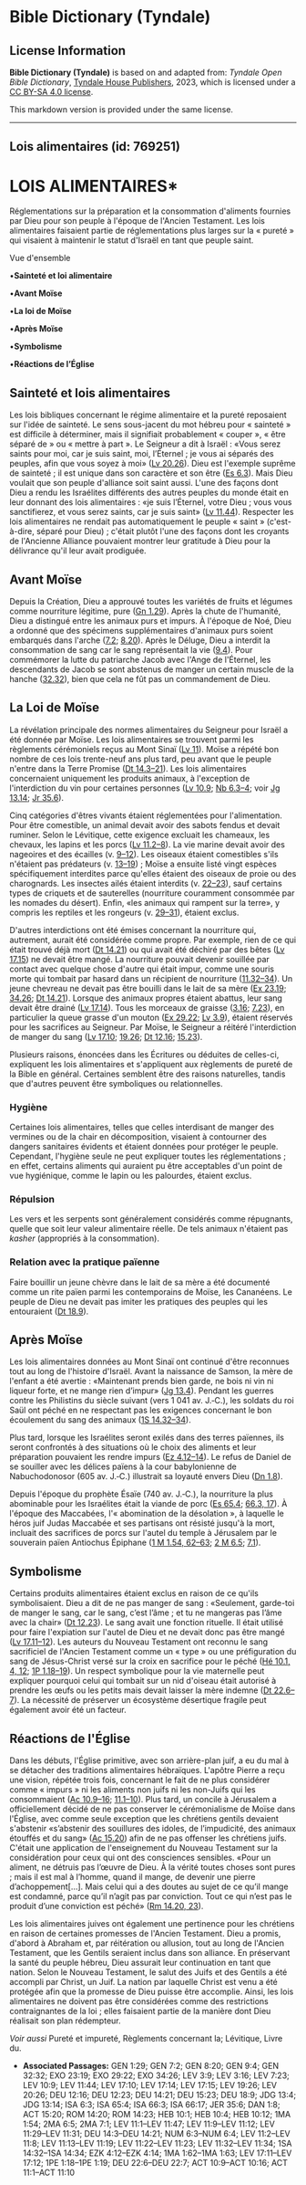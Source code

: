 # Bible Dictionary (Tyndale)

## License Information

**Bible Dictionary (Tyndale)** is based on and adapted from: _Tyndale Open Bible Dictionary_, [Tyndale House Publishers](https://tyndaleopenresources.com/), 2023, which is licensed under a [CC BY-SA 4.0 license](https://creativecommons.org/licenses/by-sa/4.0/legalcode.en).

This markdown version is provided under the same license.



--------------------------------

## Lois alimentaires (id: 769251)

LOIS ALIMENTAIRES\*
===================

Réglementations sur la préparation et la consommation d'aliments fournies par Dieu pour son peuple à l'époque de l'Ancien Testament. Les lois alimentaires faisaient partie de réglementations plus larges sur la « pureté » qui visaient à maintenir le statut d'Israël en tant que peuple saint.

Vue d'ensemble

•**Sainteté et loi alimentaire**

•**Avant Moïse**

•**La loi de Moïse**

•**Après Moïse**

•**Symbolisme**

•**Réactions de l’Église**

Sainteté et lois alimentaires
-----------------------------

Les lois bibliques concernant le régime alimentaire et la pureté reposaient sur l'idée de sainteté. Le sens sous\-jacent du mot hébreu pour « sainteté » est difficile à déterminer, mais il signifiait probablement « couper », « être séparé de » ou « mettre à part ». Le Seigneur a dit à Israël : «Vous serez saints pour moi, car je suis saint, moi, l’Éternel ; je vous ai séparés des peuples, afin que vous soyez à moi» ([Lv 20\.26](https://ref.ly/Lev20:26)). Dieu est l'exemple suprême de sainteté ; il est unique dans son caractère et son être ([Es 6\.3](https://ref.ly/Isa6:3)). Mais Dieu voulait que son peuple d'alliance soit saint aussi. L'une des façons dont Dieu a rendu les Israélites différents des autres peuples du monde était en leur donnant des lois alimentaires : «je suis l’Éternel, votre Dieu ; vous vous sanctifierez, et vous serez saints, car je suis saint» ([Lv 11\.44](https://ref.ly/Lev11:44)). Respecter les lois alimentaires ne rendait pas automatiquement le peuple « saint » (c'est\-à\-dire, séparé pour Dieu) ; c'était plutôt l'une des façons dont les croyants de l'Ancienne Alliance pouvaient montrer leur gratitude à Dieu pour la délivrance qu'il leur avait prodiguée.

Avant Moïse
-----------

Depuis la Création, Dieu a approuvé toutes les variétés de fruits et légumes comme nourriture légitime, pure ([Gn 1\.29](https://ref.ly/Gen1:29)). Après la chute de l'humanité, Dieu a distingué entre les animaux purs et impurs. À l'époque de Noé, Dieu a ordonné que des spécimens supplémentaires d'animaux purs soient embarqués dans l'arche ([7\.2](https://ref.ly/Gen7:2); [8\.20](https://ref.ly/Gen8:20)). Après le Déluge, Dieu a interdit la consommation de sang car le sang représentait la vie ([9\.4](https://ref.ly/Gen9:4)). Pour commémorer la lutte du patriarche Jacob avec l'Ange de l'Éternel, les descendants de Jacob se sont abstenus de manger un certain muscle de la hanche ([32\.32](https://ref.ly/Gen32:32)), bien que cela ne fût pas un commandement de Dieu.

La Loi de Moïse
---------------

La révélation principale des normes alimentaires du Seigneur pour Israël a été donnée par Moïse. Les lois alimentaires se trouvent parmi les règlements cérémoniels reçus au Mont Sinaï ([Lv 11](https://ref.ly/Lev11:1-Lev11:47)). Moïse a répété bon nombre de ces lois trente\-neuf ans plus tard, peu avant que le peuple n'entre dans la Terre Promise ([Dt 14\.3–21](https://ref.ly/Deut14:3-Deut14:21)). Les lois alimentaires concernaient uniquement les produits animaux, à l'exception de l'interdiction du vin pour certaines personnes ([Lv 10\.9](https://ref.ly/Lev10:9); [Nb 6\.3–4](https://ref.ly/Num6:3-Num6:4); voir [Jg 13\.14](https://ref.ly/Judg13:14); [Jr 35\.6](https://ref.ly/Jer35:6)).

Cinq catégories d'êtres vivants étaient réglementées pour l'alimentation. Pour être comestible, un animal devait avoir des sabots fendus et devait ruminer. Selon le Lévitique, cette exigence excluait les chameaux, les chevaux, les lapins et les porcs ([Lv 11\.2–8](https://ref.ly/Lev11:2-Lev11:8)). La vie marine devait avoir des nageoires et des écailles (v. [9–12](https://ref.ly/Lev11:9-Lev11:12)). Les oiseaux étaient comestibles s'ils n'étaient pas prédateurs (v. [13–19](https://ref.ly/Lev11:13-Lev11:19)) ; Moïse a ensuite listé vingt espèces spécifiquement interdites parce qu'elles étaient des oiseaux de proie ou des charognards. Les insectes ailés étaient interdits (v. [22–23](https://ref.ly/Lev11:22-Lev11:23)), sauf certains types de criquets et de sauterelles (nourriture couramment consommée par les nomades du désert). Enfin, «les animaux qui rampent sur la terre», y compris les reptiles et les rongeurs (v. [29–31](https://ref.ly/Lev11:29-Lev11:31)), étaient exclus.

D'autres interdictions ont été émises concernant la nourriture qui, autrement, aurait été considérée comme propre. Par exemple, rien de ce qui était trouvé déjà mort ([Dt 14\.21](https://ref.ly/Deut14:21)) ou qui avait été déchiré par des bêtes ([Lv 17\.15](https://ref.ly/Lev17:15)) ne devait être mangé. La nourriture pouvait devenir souillée par contact avec quelque chose d'autre qui était impur, comme une souris morte qui tombait par hasard dans un récipient de nourriture ([11\.32–34](https://ref.ly/Lev11:32-Lev11:34)). Un jeune chevreau ne devait pas être bouilli dans le lait de sa mère ([Ex 23\.19](https://ref.ly/Exod23:19); [34\.26](https://ref.ly/Exod34:26); [Dt 14\.21](https://ref.ly/Deut14:21)). Lorsque des animaux propres étaient abattus, leur sang devait être drainé ([Lv 17\.14](https://ref.ly/Lev17:14)). Tous les morceaux de graisse ([3\.16](https://ref.ly/Lev3:16); [7\.23](https://ref.ly/Lev7:23)), en particulier la queue grasse d'un mouton ([Ex 29\.22](https://ref.ly/Exod29:22); [Lv 3\.9](https://ref.ly/Lev3:9)), étaient réservés pour les sacrifices au Seigneur. Par Moïse, le Seigneur a réitéré l'interdiction de manger du sang ([Lv 17\.10](https://ref.ly/Lev17:10); [19\.26](https://ref.ly/Lev19:26); [Dt 12\.16](https://ref.ly/Deut12:16); [15\.23](https://ref.ly/Deut15:23)).

Plusieurs raisons, énoncées dans les Écritures ou déduites de celles\-ci, expliquent les lois alimentaires et s'appliquent aux règlements de pureté de la Bible en général. Certaines semblent être des raisons naturelles, tandis que d'autres peuvent être symboliques ou relationnelles.

### Hygiène

Certaines lois alimentaires, telles que celles interdisant de manger des vermines ou de la chair en décomposition, visaient à contourner des dangers sanitaires évidents et étaient données pour protéger le peuple. Cependant, l'hygiène seule ne peut expliquer toutes les réglementations ; en effet, certains aliments qui auraient pu être acceptables d'un point de vue hygiénique, comme le lapin ou les palourdes, étaient exclus.

### Répulsion

Les vers et les serpents sont généralement considérés comme répugnants, quelle que soit leur valeur alimentaire réelle. De tels animaux n'étaient pas *kasher* (appropriés à la consommation).

### Relation avec la pratique païenne

Faire bouillir un jeune chèvre dans le lait de sa mère a été documenté comme un rite païen parmi les contemporains de Moïse, les Cananéens. Le peuple de Dieu ne devait pas imiter les pratiques des peuples qui les entouraient ([Dt 18\.9](https://ref.ly/Deut18:9)).

Après Moïse
-----------

Les lois alimentaires données au Mont Sinaï ont continué d'être reconnues tout au long de l'histoire d'Israël. Avant la naissance de Samson, la mère de l'enfant a été avertie : «Maintenant prends bien garde, ne bois ni vin ni liqueur forte, et ne mange rien d’impur» ([Jg 13\.4](https://ref.ly/Judg13:4)). Pendant les guerres contre les Philistins du siècle suivant (vers 1 041 av. J.‑C.), les soldats du roi Saül ont péché en ne respectant pas les exigences concernant le bon écoulement du sang des animaux ([1S 14\.32–34](https://ref.ly/1Sam14:32-1Sam14:34)).

Plus tard, lorsque les Israélites seront exilés dans des terres païennes, ils seront confrontés à des situations où le choix des aliments et leur préparation pouvaient les rendre impurs ([Ez 4\.12–14](https://ref.ly/Ezek4:12-Ezek4:14)). Le refus de Daniel de se souiller avec les délices païens à la cour babylonienne de Nabuchodonosor (605 av. J.‑C.) illustrait sa loyauté envers Dieu ([Dn 1\.8](https://ref.ly/Dan1:8)).

Depuis l'époque du prophète Ésaïe (740 av. J.‑C.), la nourriture la plus abominable pour les Israélites était la viande de porc ([Es 65\.4](https://ref.ly/Isa65:4); [66\.3, 17](https://ref.ly/Isa66:3,Isa66:17)). À l'époque des Maccabées, l'« abomination de la désolation », à laquelle le héros juif Judas Maccabée et ses partisans ont résisté jusqu'à la mort, incluait des sacrifices de porcs sur l'autel du temple à Jérusalem par le souverain païen Antiochus Épiphane ([1 M 1\.54, 62–63](https://ref.ly/1Macc1:54,1Macc1:62-1Macc1:63); [2 M 6\.5](https://ref.ly/2Macc6:5); [7\.1](https://ref.ly/2Macc7:1)).

Symbolisme
----------

Certains produits alimentaires étaient exclus en raison de ce qu'ils symbolisaient. Dieu a dit de ne pas manger de sang : «Seulement, garde\-toi de manger le sang, car le sang, c’est l’âme ; et tu ne mangeras pas l’âme avec la chair» ([Dt 12\.23](https://ref.ly/Deut12:23)). Le sang avait une fonction rituelle. Il était utilisé pour faire l'expiation sur l'autel de Dieu et ne devait donc pas être mangé ([Lv 17\.11–12](https://ref.ly/Lev17:11-Lev17:12)). Les auteurs du Nouveau Testament ont reconnu le sang sacrificiel de l'Ancien Testament comme un « type » ou une préfiguration du sang de Jésus\-Christ versé sur la croix en sacrifice pour le péché ([Hé 10\.1, 4, 12](https://ref.ly/Heb10:1,Heb10:4,Heb10:12); [1P 1\.18–19](https://ref.ly/1Pet1:18-1Pet1:19)). Un respect symbolique pour la vie maternelle peut expliquer pourquoi celui qui tombait sur un nid d'oiseau était autorisé à prendre les œufs ou les petits mais devait laisser la mère indemne ([Dt 22\.6–7](https://ref.ly/Deut22:6-Deut22:7)). La nécessité de préserver un écosystème désertique fragile peut également avoir été un facteur.

Réactions de l'Église
---------------------

Dans les débuts, l'Église primitive, avec son arrière\-plan juif, a eu du mal à se détacher des traditions alimentaires hébraïques. L'apôtre Pierre a reçu une vision, répétée trois fois, concernant le fait de ne plus considérer comme « impurs » ni les aliments non juifs ni les non\-Juifs qui les consommaient ([Ac 10\.9–16](https://ref.ly/Acts10:9-Acts10:16); [11\.1–10](https://ref.ly/Acts11:1-Acts11:10)). Plus tard, un concile à Jérusalem a officiellement décidé de ne pas conserver le cérémonialisme de Moïse dans l'Église, avec comme seule exception que les chrétiens gentils devaient s'abstenir «s’abstenir des souillures des idoles, de l’impudicité, des animaux étouffés et du sang» ([Ac 15\.20](https://ref.ly/Acts15:20)) afin de ne pas offenser les chrétiens juifs. C'était une application de l'enseignement du Nouveau Testament sur la considération pour ceux qui ont des consciences sensibles. «Pour un aliment, ne détruis pas l’œuvre de Dieu. À la vérité toutes choses sont pures ; mais il est mal à l’homme, quand il mange, de devenir une pierre d’achoppement\[...]. Mais celui qui a des doutes au sujet de ce qu’il mange est condamné, parce qu’il n’agit pas par conviction. Tout ce qui n’est pas le produit d’une conviction est péché» ([Rm 14\.20, 23](https://ref.ly/Rom14:20,Rom14:23)).

Les lois alimentaires juives ont également une pertinence pour les chrétiens en raison de certaines promesses de l'Ancien Testament. Dieu a promis, d'abord à Abraham et, par réitération ou allusion, tout au long de l'Ancien Testament, que les Gentils seraient inclus dans son alliance. En préservant la santé du peuple hébreu, Dieu assurait leur continuation en tant que nation. Selon le Nouveau Testament, le salut des Juifs et des Gentils a été accompli par Christ, un Juif. La nation par laquelle Christ est venu a été protégée afin que la promesse de Dieu puisse être accomplie. Ainsi, les lois alimentaires ne doivent pas être considérées comme des restrictions contraignantes de la loi ; elles faisaient partie de la manière dont Dieu réalisait son plan rédempteur.

*Voir aussi* Pureté et impureté, Règlements concernant la; Lévitique, Livre du.

* **Associated Passages:** GEN 1:29; GEN 7:2; GEN 8:20; GEN 9:4; GEN 32:32; EXO 23:19; EXO 29:22; EXO 34:26; LEV 3:9; LEV 3:16; LEV 7:23; LEV 10:9; LEV 11:44; LEV 17:10; LEV 17:14; LEV 17:15; LEV 19:26; LEV 20:26; DEU 12:16; DEU 12:23; DEU 14:21; DEU 15:23; DEU 18:9; JDG 13:4; JDG 13:14; ISA 6:3; ISA 65:4; ISA 66:3; ISA 66:17; JER 35:6; DAN 1:8; ACT 15:20; ROM 14:20; ROM 14:23; HEB 10:1; HEB 10:4; HEB 10:12; 1MA 1:54; 2MA 6:5; 2MA 7:1; LEV 11:1–LEV 11:47; LEV 11:9–LEV 11:12; LEV 11:29–LEV 11:31; DEU 14:3–DEU 14:21; NUM 6:3–NUM 6:4; LEV 11:2–LEV 11:8; LEV 11:13–LEV 11:19; LEV 11:22–LEV 11:23; LEV 11:32–LEV 11:34; 1SA 14:32–1SA 14:34; EZK 4:12–EZK 4:14; 1MA 1:62–1MA 1:63; LEV 17:11–LEV 17:12; 1PE 1:18–1PE 1:19; DEU 22:6–DEU 22:7; ACT 10:9–ACT 10:16; ACT 11:1–ACT 11:10

